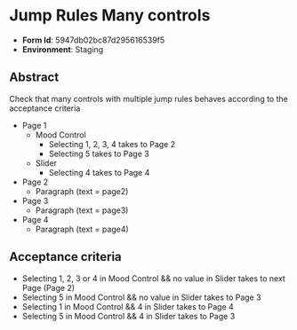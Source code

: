 # Jump Rules Many controls

- **Form Id**: 5947db02bc87d295616539f5
- **Environment**: Staging

## Abstract

Check that many controls with multiple jump rules behaves according to the acceptance criteria

* Page 1
    * Mood Control
    	- Selecting 1, 2, 3, 4 takes to Page 2
    	- Selecting 5 takes to Page 3
    * Slider
    	- Selecting 4 takes to Page 4
* Page 2
    * Paragraph (text = page2)
* Page 3
    * Paragraph (text = page3)
* Page 4
    * Paragraph (text = page4)

## Acceptance criteria

* Selecting 1, 2, 3 or 4 in Mood Control && no value in Slider takes to next Page (Page 2)
* Selecting 5 in Mood Control && no value in Slider takes to Page 3
* Selecting 1 in Mood Control && 4 in Slider takes to Page 4
* Selecting 5 in Mood Control && 4 in Slider takes to Page 3
